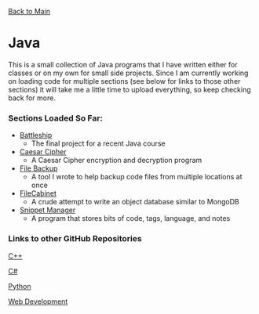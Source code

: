 [Back to Main](https://github.com/seanhayes13/main)

# Java

This is a small collection of Java programs that I have written either for classes or on my own for small side projects.
Since I am currently working on loading code for multiple sections (see below for links to those other sections) it will
take me a little time to upload everything, so keep checking back for more.

### Sections Loaded So Far:

  * [Battleship](battleship)
    * The final project for a recent Java course
  * [Caesar Cipher](caesarcipher)
    * A Caesar Cipher encryption and decryption program
  * [File Backup](fileBackUp)
    * A tool I wrote to help backup code files from multiple locations at once
  * [FileCabinet](fileCabinet)
    * A crude attempt to write an object database similar to MongoDB
  * [Snippet Manager](snippetMgr)
    * A program that stores bits of code, tags, language, and notes

### Links to other GitHub Repositories

[C++](../cplusplus)

[C#](../csharp)

[Python](../python)

[Web Development](../webdev)
